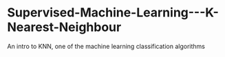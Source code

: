 # Supervised-Machine-Learning---K-Nearest-Neighbour
An intro to KNN, one of the machine learning classification algorithms
